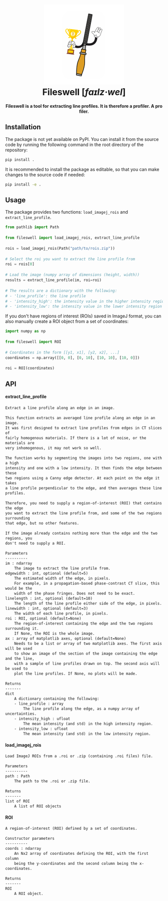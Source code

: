 <h1 align="center">
  <a href="https://github.com/jnahlers/fileswell">
    <img src="https://github.com/jnahlers/fileswell/blob/main/resources/icon_256x256.png" alt="Fileswell"/>
  </a>
  <br/>
  Fileswell [<em>faɪlz·wel</em>]
</h1>

<p align="center"><strong>Fileswell is a tool for extracting line profiles. It is therefore a profiler. A pro filer. 
</strong></p>


## Installation

The package is not yet available on PyPI. You can install it from the source code by 
running the following command in the root directory of the repository:

```bash
pip install .
```

It is recommended to install the package as editable, so that you can make changes to
the source code if needed:

```bash
pip install -e .
```

## Usage

The package provides two functions: `load_imagej_rois` and `extract_line_profile`.

```python
from pathlib import Path

from fileswell import load_imagej_rois, extract_line_profile

rois = load_imagej_rois(Path("path/to/rois.zip"))

# Select the roi you want to extract the line profile from
roi = rois[0]

# Load the image (numpy array of dimensions (height, width))
results = extract_line_profile(im, roi=roi)

# The results are a dictionary with the following:
# - 'line_profile': the line profile
# - 'intensity_high': the intensity value in the higher intensity region
# - 'intensity_low': the intensity value in the lower intensity region
``` 

If you don't have regions of interest (ROIs) saved in ImageJ format, you can also 
manually create a ROI object from a set of coordinates:

```python
import numpy as np

from fileswell import ROI

# Coordinates in the form [[y1, x1], [y2, x2], ...]
coordinates = np.array([[0, 0], [0, 10], [10, 10], [10, 0]])

roi = ROI(coordinates)
```

## API

#### extract\_line\_profile


```
Extract a line profile along an edge in an image.

This function extracts an averaged line profile along an edge in an image.
It was first designed to extract line profiles from edges in CT slices of
fairly homogenous materials. If there is a lot of noise, or the materials are
very inhomogenous, it may not work so well.

The function works by segmenting the images into two regions, one with a high
intensity and one with a low intensity. It then finds the edge between these
two regions using a Canny edge detector. At each point on the edge it takes
a line profile perpendicular to the edge, and then averages these line profiles.

Therefore, you need to supply a region-of-interest (ROI) that contains the edge
you want to extract the line profile from, and some of the two regions surrounding
that edge, but no other features.

If the image already contains nothing more than the edge and the two regions, you
don't need to supply a ROI.

Parameters
----------
im : ndarray
    The image to extract the line profile from.
edgewidth : int, optional (default=5)
    The estimated width of the edge, in pixels.
    For example, in a propagation-based phase-contrast CT slice, this would be the
    width of the phase fringes. Does not need to be exact.
linelength : int, optional (default=10)
    The length of the line profile either side of the edge, in pixels.
linewidth : int, optional (default=3)
    The width of each line profile, in pixels.
roi : ROI, optional (default=None)
    The region-of-interest containing the edge and the two regions surrounding it.
    If None, the ROI is the whole image.
ax : array of matplotlib axes, optional (default=None)
    Needs to be a list or array of two matplotlib axes. The first axis will be used
    to show an image of the section of the image containing the edge and the line,
    with a sample of line profiles drawn on top. The second axis will be used to
    plot the line profiles. If None, no plots will be made.

Returns
-------
dict
    A dictionary containing the following:
    - line_profile : array
        The line profile along the edge, as a numpy array of uncertainties.
    - intensity_high : ufloat
        The mean intensity (and std) in the high intensity region.
    - intensity_low : ufloat
        The mean intensity (and std) in the low intensity region.
```

#### load\_imagej\_rois

```
Load ImageJ ROIs from a .roi or .zip (containing .roi files) file.

Parameters
----------
path : Path
    The path to the .roi or .zip file.

Returns
-------
list of ROI
    A list of ROI objects
```

#### ROI

```
A region-of-interest (ROI) defined by a set of coordinates.

Constructor parameters
----------
coords : ndarray
    An Nx2 array of coordinates defining the ROI, with the first column
    being the y-coordinates and the second column being the x-coordinates.

Returns
-------
ROI
    A ROI object.
```
